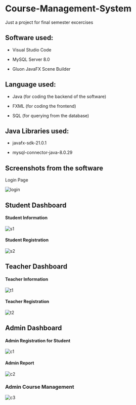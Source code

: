 # Course-Management-System

Just a project for final semester excercises 

## Software used:
 * Visual Studio Code

 * MySQL Server 8.0
 
 * Gluon JavaFX Scene Builder 

## Language used:
 * Java (for coding the backend of the software)

 * FXML (for coding the frontend)

 * SQL (for querying from the database)

## Java Libraries used:
 * javafx-sdk-21.0.1

 * mysql-connector-java-8.0.29


## Screenshots from the software

Login Page

![login](https://imgur.com/cwACU14.png)

## Student Dashboard

#### Student Information
![s1](https://imgur.com/neC39cC.png)
#### Student Registration
![s2](https://imgur.com/PvNrAUX.png)

## Teacher Dashboard

#### Teacher Information
![t1](https://imgur.com/OCnKzth.png)
#### Teacher Registration
![t2](https://imgur.com/B7o8j2O.png)

## Admin Dashboard

#### Admin Registration for Student 
![c1](https://imgur.com/I1RrIcv.png)
#### Admin Report
![c2](https://imgur.com/cLm2oX9.png)
### Admin Course Management 
![c3](https://imgur.com/Laat28V.png)
